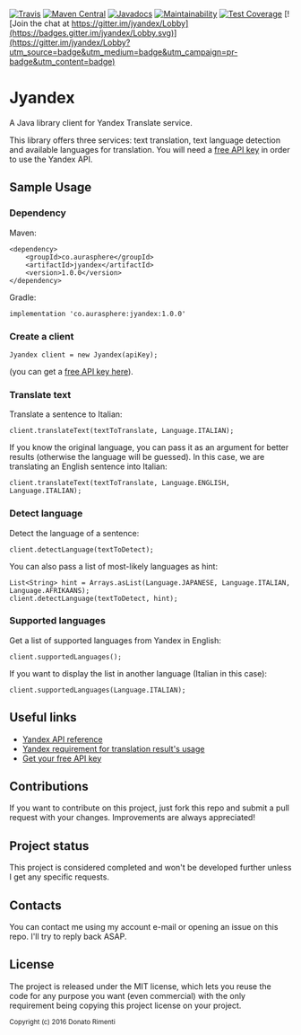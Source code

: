[![Travis](https://img.shields.io/travis/aurasphere/jyandex.svg)](https://travis-ci.org/aurasphere/jyandex)
[![Maven Central](https://img.shields.io/maven-central/v/co.aurasphere/jyandex.svg)](http://search.maven.org/#artifactdetails%7Cco.aurasphere%7Cjyandex%7C1.0.0%7Cjar)
[![Javadocs](http://javadoc.io/badge/co.aurasphere/jyandex.svg)](http://javadoc.io/doc/co.aurasphere/jyandex)
[![Maintainability](https://api.codeclimate.com/v1/badges/43d564cf9ee6e93d8391/maintainability)](https://codeclimate.com/github/aurasphere/jyandex/maintainability)
[![Test Coverage](https://api.codeclimate.com/v1/badges/43d564cf9ee6e93d8391/test_coverage)](https://codeclimate.com/github/aurasphere/jyandex/test_coverage)
[![Join the chat at https://gitter.im/jyandex/Lobby](https://badges.gitter.im/jyandex/Lobby.svg)](https://gitter.im/jyandex/Lobby?utm_source=badge&utm_medium=badge&utm_campaign=pr-badge&utm_content=badge)

# Jyandex
A Java library client for Yandex Translate service.

This library offers three services: text translation, text language detection and available languages for translation.
You will need a <a href="https://tech.yandex.com/keys/get/?service=trnsl">free API key</a> in order to use the Yandex API.

## Sample Usage

### Dependency

Maven:

    <dependency>
        <groupId>co.aurasphere</groupId>
        <artifactId>jyandex</artifactId>
        <version>1.0.0</version>
    </dependency>

Gradle:

    implementation 'co.aurasphere:jyandex:1.0.0'

### Create a client

    Jyandex client = new Jyandex(apiKey);

(you can get a <a href="https://tech.yandex.com/keys/get/?service=trnsl">free API key here</a>).

### Translate text

Translate a sentence to Italian:

    client.translateText(textToTranslate, Language.ITALIAN);

If you know the original language, you can pass it as an argument for better results (otherwise the language will be guessed). In this case, we are translating an English sentence into Italian:

    client.translateText(textToTranslate, Language.ENGLISH, Language.ITALIAN);

### Detect language

Detect the language of a sentence:

    client.detectLanguage(textToDetect);

You can also pass a list of most-likely languages as hint:

    List<String> hint = Arrays.asList(Language.JAPANESE, Language.ITALIAN, Language.AFRIKAANS);
    client.detectLanguage(textToDetect, hint);

### Supported languages

Get a list of supported languages from Yandex in English:

    client.supportedLanguages();

If you want to display the list in another language (Italian in this case):

    client.supportedLanguages(Language.ITALIAN);

## Useful links

- <a href="https://tech.yandex.com/translate/doc/dg/concepts/About-docpage/">Yandex API reference</a>
- <a href="https://tech.yandex.com/translate/doc/dg/concepts/design-requirements-docpage/">Yandex requirement for translation result's usage</a>
- <a href="https://tech.yandex.com/keys/get/?service=trnsl">Get your free API key</a>

## Contributions
If you want to contribute on this project, just fork this repo and submit a pull request with your changes. Improvements are always appreciated!

## Project status
This project is considered completed and won't be developed further unless I get any specific requests.

## Contacts
You can contact me using my account e-mail or opening an issue on this repo. I'll try to reply back ASAP.

## License
The project is released under the MIT license, which lets you reuse the code for any purpose you want (even commercial) with the only requirement being copying this project license on your project.

<sub>Copyright (c) 2016 Donato Rimenti</sub>
